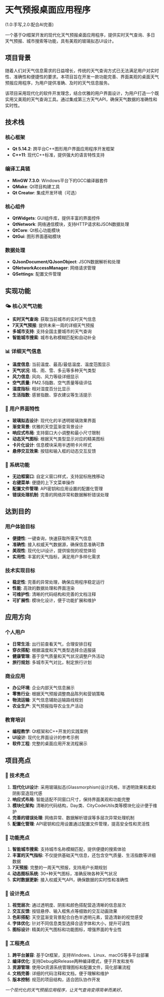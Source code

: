 # 天气预报桌面应用程序
(1.0:手写,2.0:配合AI完善)

一个基于Qt框架开发的现代化天气预报桌面应用程序，提供实时天气查询、多日天气预报、城市搜索等功能，具有美观的玻璃拟态UI设计。

## 项目背景

随着人们对天气信息需求的日益增长，传统的天气查询方式已无法满足用户对实时性、准确性和便捷性的要求。本项目旨在开发一款功能完善、界面美观的桌面天气预报应用程序，为用户提供准确、及时的天气信息服务。

该项目采用现代化的软件开发理念，结合优雅的用户界面设计，为用户打造一个既实用又美观的天气查询工具。通过集成第三方天气API，确保天气数据的准确性和实时性。

## 技术栈

### 核心框架
- **Qt 5.14.2**: 跨平台C++图形用户界面应用程序开发框架
- **C++11**: 现代C++标准，提供强大的语言特性支持

### 编译工具链
- **MinGW 7.3.0**: Windows平台下的GCC编译器套件
- **QMake**: Qt项目构建工具
- **Qt Creator**: 集成开发环境（可选）

### 核心组件
- **QtWidgets**: GUI组件库，提供丰富的界面控件
- **QtNetwork**: 网络通信模块，支持HTTP请求和JSON数据处理
- **QtCore**: Qt核心功能模块
- **QtGui**: 图形界面基础模块

### 数据处理
- **QJsonDocument/QJsonObject**: JSON数据解析和处理
- **QNetworkAccessManager**: 网络请求管理
- **QSettings**: 配置文件管理

## 实现功能

### 🌤️ 核心天气功能
- **实时天气查询**: 获取当前城市的实时天气信息
- **7天天气预报**: 提供未来一周的详细天气预报
- **多城市支持**: 支持全国主要城市的天气查询
- **智能城市搜索**: 城市名称模糊匹配和自动补全

### 📊 详细天气信息
- **温度信息**: 当前温度、最高/最低温度、温度范围显示
- **天气状况**: 晴、雨、雪、多云等多种天气类型
- **风力信息**: 风向、风力等级详细显示
- **空气质量**: PM2.5指数、空气质量等级评估
- **湿度指标**: 相对湿度百分比显示
- **生活指数**: 感冒指数、穿衣建议等生活提示

### 🎨 用户界面特性
- **玻璃拟态设计**: 现代化的半透明玻璃效果界面
- **渐变背景**: 优雅的天空蓝渐变背景设计
- **响应式布局**: 支持窗口大小调整和最小尺寸限制
- **动态天气图标**: 根据天气类型显示对应的精美图标
- **卡片化设计**: 信息模块采用半透明卡片样式
- **悬停交互效果**: 按钮和输入框的动态交互反馈

### 🔧 系统功能
- **无边框窗口**: 自定义窗口样式，支持鼠标拖拽移动
- **右键菜单**: 便捷的上下文菜单操作
- **配置文件管理**: API密钥和应用设置的配置化管理
- **错误处理机制**: 完善的网络异常和数据解析错误处理

## 达到目的

### 用户体验目标
- **便捷性**: 一键查询，快速获取所需天气信息
- **准确性**: 接入权威天气数据源，确保信息准确可靠
- **美观性**: 现代化UI设计，提供愉悦的视觉体验
- **实用性**: 丰富的天气指标，满足用户多样化需求

### 技术实现目标
- **稳定性**: 完善的异常处理，确保应用程序稳定运行
- **性能**: 高效的数据处理和界面渲染
- **可维护性**: 清晰的代码结构和完善的文档注释
- **可扩展性**: 模块化设计，便于功能扩展和维护

## 应用方向

### 个人用户
- **日常生活**: 出行前查看天气，合理安排日程
- **穿衣搭配**: 根据温度和天气类型选择合适服装
- **健康管理**: 基于空气质量和天气状况调整户外活动
- **旅行规划**: 多城市天气对比，制定旅行计划

### 商业应用
- **办公环境**: 企业内部天气信息展示
- **零售行业**: 根据天气预报调整商品陈列和营销策略
- **物流运输**: 天气信息辅助运输路线规划
- **农业生产**: 天气预报指导农业生产活动

### 教育培训
- **编程教学**: Qt框架和C++开发的实践案例
- **UI设计**: 现代化界面设计的参考示例
- **软件工程**: 完整的桌面应用开发流程展示

## 项目亮点

### 🎯 技术亮点
1. **现代化UI设计**: 采用玻璃拟态(Glassmorphism)设计风格，半透明效果和柔和阴影营造现代感
2. **响应式布局**: 智能适配不同窗口尺寸，保持界面美观和功能完整
3. **模块化架构**: 清晰的代码结构，Day类、CityCodeUtils类等模块化设计便于维护
4. **完善的错误处理**: 网络异常、数据解析错误等多层次异常处理机制
5. **配置化管理**: API密钥和应用设置通过配置文件管理，提高安全性和灵活性

### 🌟 功能亮点
1. **智能城市搜索**: 支持城市名称模糊匹配，提供便捷的搜索体验
2. **丰富的天气指标**: 不仅提供基础天气信息，还包含空气质量、生活指数等详细数据
3. **7天预报**: 完整的一周天气预报，支持用户长期规划
4. **动态图标系统**: 30+种天气图标，准确反映各种天气状况
5. **实时数据更新**: 接入权威天气API，确保数据的实时性和准确性

### 🎨 设计亮点
1. **视觉层次**: 通过透明度、阴影和颜色搭配营造清晰的信息层次
2. **交互反馈**: 按钮悬停、输入框焦点等细致的交互动画效果
3. **色彩搭配**: 天空蓝渐变背景配合白色半透明元素，营造清新的视觉感受
4. **字体优化**: 针对不同信息类型选择合适字体和大小，提升可读性
5. **图标设计**: 精美的天气图标和功能图标，增强界面的专业性

### 🔧 工程亮点
1. **跨平台兼容**: 基于Qt框架，支持Windows、Linux、macOS等多平台部署
2. **编译优化**: 支持Debug和Release两种编译模式，便于开发和发布
3. **资源管理**: 使用Qt资源系统管理图标和配置文件，简化部署流程
4. **文档完善**: 详细的代码注释和文档，便于理解和维护
5. **版本控制**: 规范的项目结构，适合团队协作开发

*一个现代化的天气预报应用程序，让天气查询变得简单而美好。*
